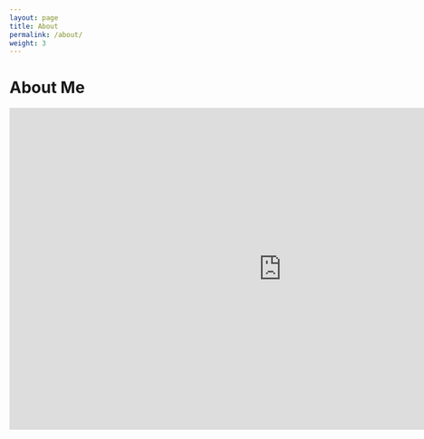 ```yaml
---
layout: page
title: About
permalink: /about/
weight: 3
---
```

# **About Me**

<iframe src="https://docs.google.com/presentation/d/e/2PACX-1vRT7B4RgxazjT5sh-Rcu-OtAfwtF52Zl-v2-GhfjUceOZmiIupzMaYVHMX8Nmy4OzGjGD8RVedSFTzJ/embed?start=false&loop=false&delayms=3000" frameborder="0" width="960" height="569" allowfullscreen="true" mozallowfullscreen="true" webkitallowfullscreen="true"></iframe>


